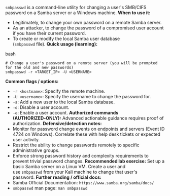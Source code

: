 `smbpasswd` is a command-line utility for changing a user's SMB/CIFS password on a Samba server or a Windows machine. **When to use it:**

- Legitimately, to change your own password on a remote Samba server.
- As an attacker, to change the password of a compromised user account if you have their current password.
- To create or modify the local Samba user database (`smbpasswd` file). **Quick usage (learning):**

bash

```
# Change a user's password on a remote server (you will be prompted for the old and new passwords)
smbpasswd -r <TARGET_IP> -U <USERNAME>
```

**Common flags / options:**

- `-r <hostname>`: Specify the remote machine.
- `-U <username>`: Specify the username to change the password for.
- `-a`: Add a new user to the local Samba database.
- `-d`: Disable a user account.
- `-e`: Enable a user account. **Authorized commands (AUTHORIZED‑ONLY):** Advanced actionable guidance requires proof of authorization. **Defensive/detection notes:**
- Monitor for password change events on endpoints and servers (Event ID 4724 on Windows). Correlate these with help desk tickets or expected user activity.
- Restrict the ability to change passwords remotely to specific administrative groups.
- Enforce strong password history and complexity requirements to prevent trivial password changes. **Recommended lab exercise:** Set up a basic Samba server on a Linux VM. Create a user and use `smbpasswd` from your Kali machine to change that user's password. **Further reading / official docs:**
- Samba Official Documentation: `https://www.samba.org/samba/docs/`
- `smbpasswd` man page: `man smbpasswd`